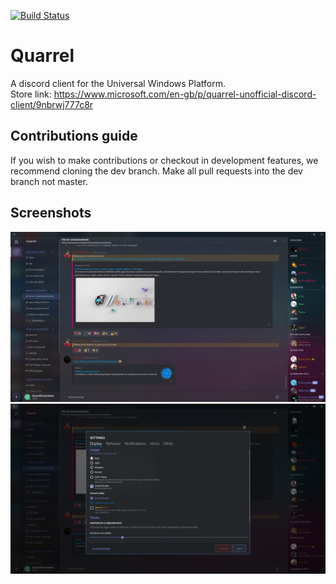 [![Build Status](https://discorduwp.visualstudio.com/Discord%20UWP/_apis/build/status/UWPCommunity.Quarrel?branchName=rewrite)](https://discorduwp.visualstudio.com/Discord%20UWP/_build/latest?definitionId=2&branchName=rewrite)
# Quarrel
A discord client for the Universal Windows Platform.  
Store link: https://www.microsoft.com/en-gb/p/quarrel-unofficial-discord-client/9nbrwj777c8r
## Contributions guide
If you wish to make contributions or checkout in development features, we recommend cloning the dev branch.
Make all pull requests into the dev branch not master.
## Screenshots
![](Screenshots/server.jpg?raw=true)
![](Screenshots/settings.jpg?raw=true)
